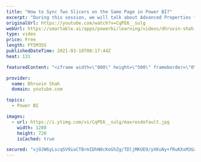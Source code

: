 ```yaml
---
title: "How to Sync Two Slicers on the Same Page in Power BI?"
excerpt: "During this session, we will talk about Advanced Properties for the Sync Slicer in Power BI. Sometimes we have a scenario where want functionality that if we select some value from the slicer the same value should be selected from another slicer on the same page. At that time how we can achieve this"
originalUrl: https://youtube.com/watch?v=CqPE6__sulg
webUrl: https://smartable.ai/apps/powerbi/learning/videos/dhruvin-shah-how-to-sync-two-slicers-on-the-same-page-in-power-bi/
type: video
price: Free
length: PT5M35S
publishedDateTime: 2021-03-18T08:17:44Z
heat: 131

featuredContent: "<iframe width=\"800\" height=\"500\" frameborder=\"0\" src=\"https://www.youtube.com/embed/CqPE6__sulg\" allow=\"accelerometer; autoplay; encrypted-media; gyroscope; picture-in-picture\" allowfullscreen></iframe>"

provider:
  name: Dhruvin Shah
  domain: youtube.com

topics:
  - Power BI

images:
  - url: https://i.ytimg.com/vi/CqPE6__sulg/maxresdefault.jpg
    width: 1280
    height: 720
    isCached: true

secured: "vjOJW6yLscqSV9ioCTBrmIDhN0cKoGhZg/TDljMKUE9/yXKuNy+fRuKXxM3Ga0sf3TSNrX+7OIZfHiJAMNdMc+3uKKbPGpLM9T9luIJB3nqcJSksW9YH+oDUNlqeg8iTnawrFg8Ep70k3VTf3+BXfWVnK5l7TGcGXzcFtxVXuk+Julx6DQxKYhZzytNaq7mDxCEwvf1Y7KaWXkrFgV0kAx+kI/3qn7/fO/4ceyn245U1G218Y9UFWz9fwTtgPfhmwCmA3z1sELtuPOM3z6qgrOG2AIR6+xmKsfQgpW99Mnam9bBUzlSikhWCpMRR0yNup4IZySgZllv2JkzBCYEGexjOlUH/mcUwvMvcyISSyLrZh2+N0U/RhFPc8xn2C4fQeTTHfRoOgq6NdThAH8D+Ct3+OWpRlAMnXHxDyoPI7qM=;1VBMC7q3WDiuA4U/CkSzYQ=="
---
```


